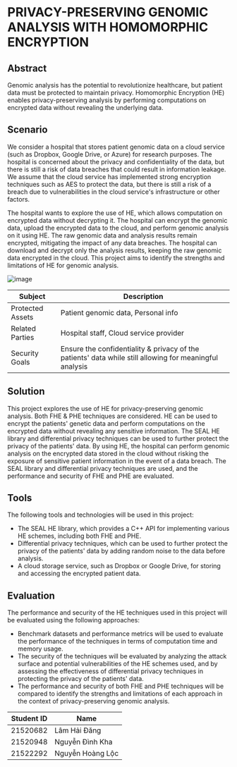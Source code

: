 # PRIVACY-PRESERVING GENOMIC ANALYSIS WITH HOMOMORPHIC ENCRYPTION #

## **Abstract** ##

  Genomic analysis has the potential to revolutionize healthcare, but patient data must be protected to maintain privacy. Homomorphic Encryption (HE) enables privacy-preserving analysis by performing computations on encrypted data without revealing the underlying data.
  
## **Scenario** ##

  We consider a hospital that stores patient genomic data on a cloud service (such as Dropbox, Google Drive, or Azure) for research purposes. The hospital is concerned about the privacy and confidentiality of the data, but there is still a risk of data breaches that could result in information leakage. We assume that the cloud service has implemented strong encryption techniques such as AES to protect the data, but there is still a risk of a breach due to vulnerabilities in the cloud service's infrastructure or other factors.
  
  The hospital wants to explore the use of HE, which allows computation on encrypted data without decrypting it. The hospital can encrypt the genomic data, upload the encrypted data to the cloud, and perform genomic analysis on it using HE. The raw genomic data and analysis results remain encrypted, mitigating the impact of any data breaches. The hospital can download and decrypt only the analysis results, keeping the raw genomic data encrypted in the cloud. This project aims to identify the strengths and limitations of HE for genomic analysis.

![image](https://user-images.githubusercontent.com/115767103/229334422-2b8972c1-896b-44c0-9948-b33f91e96a91.png)

| Subject     | Description |
| ----------- | ----------- |
| Protected Assets | Patient genomic data, Personal info |
| Related Parties | Hospital staff, Cloud service provider|
| Security Goals | Ensure the confidentiality & privacy of the patients' data while still allowing for meaningful analysis |


## **Solution** ##

  This project explores the use of HE for privacy-preserving genomic analysis. Both FHE & PHE techniques are considered. HE can be used to encrypt the patients' genetic data and perform computations on the encrypted data without revealing any sensitive information. The SEAL HE library and differential privacy techniques can be used to further protect the privacy of the patients' data. By using HE, the hospital can perform genomic analysis on the encrypted data stored in the cloud without risking the exposure of sensitive patient information in the event of a data breach. The SEAL library and differential privacy techniques are used, and the performance and security of FHE and PHE are evaluated.
  
## **Tools** ## 

  The following tools and technologies will be used in this project:
+ The SEAL HE library, which provides a C++ API for implementing various HE schemes, including both FHE and PHE.
+ Differential privacy techniques, which can be used to further protect the privacy of the patients' data by adding random noise to the data before analysis.
+ A cloud storage service, such as Dropbox or Google Drive, for storing and accessing the encrypted patient data.

## **Evaluation** ##

  The performance and security of the HE techniques used in this project will be evaluated using the following approaches:
+ Benchmark datasets and performance metrics will be used to evaluate the performance of the techniques in terms of computation time and memory usage.
+ The security of the techniques will be evaluated by analyzing the attack surface and potential vulnerabilities of the HE schemes used, and by assessing the effectiveness of differential privacy techniques in protecting the privacy of the patients' data.
+ The performance and security of both FHE and PHE techniques will be compared to identify the strengths and limitations of each approach in the context of privacy-preserving genomic analysis.




| Student ID |       Name       |   
| ---------- | ---------------- |
|  21520682  | Lâm Hải Đăng     |
|  21520948  | Nguyễn Đình Kha  |
|  21522292  | Nguyễn Hoàng Lộc |

